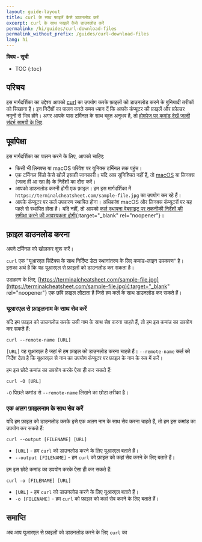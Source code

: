 ```yaml
---
layout: guide-layout
title: curl के साथ फाइलें कैसे डाउनलोड करें
excerpt: curl के साथ फाइलें कैसे डाउनलोड करें
permalink: /hi/guides/curl-download-files
permalink_without_prefix: /guides/curl-download-files
lang: hi
---
```


**विषय - सूची**

* TOC
{:toc}

## परिचय

इस मार्गदर्शिका का उद्देश्य आपको [curl](https://github.com/curl/curl) का उपयोग करके फ़ाइलों को डाउनलोड करने के बुनियादी तरीकों को सिखाना है। इन निर्देशों का पालन करते समय ध्यान दें कि आपके कंप्यूटर की फ़ाइलें और फ़ोल्डर नमूनों से भिन्न होंगे। अगर आपके पास टर्मिनल के साथ बहुत अनुभव है, तो [होमपेज पर कमांड देखें जल्दी संदर्भ सामग्री के लिए](/hi/).

## पूर्वापेक्षा

इस मार्गदर्शिका का पालन करने के लिए, आपको चाहिए:

* किसी भी लिनक्स या macOS परिवेश पर यूनिक्स टर्मिनल तक पहुंच।
* एक टर्मिनल विंडो कैसे खोलें इसकी जानकारी। यदि आप सुनिश्चित नहीं हैं, तो [macOS](open-terminal-macos) या लिनक्स (जल्द ही आ रहा है) के निर्देशों का दौरा करें।
* आपको डाउनलोड करनी होगी एक फ़ाइल। हम इस मार्गदर्शिका में `https://terminalcheatsheet.com/sample-file.jpg` का उपयोग कर रहे हैं।
* आपके कंप्यूटर पर कर्ल उपकरण स्थापित होना। अधिकांश macOS और लिनक्स कंप्यूटरों पर यह पहले से स्थापित होता है। यदि नहीं, तो आपको [कर्ल स्थापना वेबसाइट पर तकनीकी निर्देशों की समीक्षा करने की आवश्यकता होगी](https://curl.haxx.se/docs/install.html){:target="_blank" rel="noopener"}।

## फ़ाइल डाउनलोड करना

अपने टर्मिनल को खोलकर शुरू करें।

`curl` एक "यूआरएल सिंटैक्स के साथ निर्दिष्ट डेटा स्थानांतरण के लिए कमांड-लाइन उपकरण" है। इसका अर्थ है कि यह यूआरएल से फ़ाइलों को डाउनलोड कर सकता है।

उदाहरण के लिए, [https://terminalcheatsheet.com/sample-file.jpg](https://terminalcheatsheet.com/sample-file.jpg){:target="_blank" rel="noopener"} एक छवि फ़ाइल लौटाता है जिसे हम कर्ल के साथ डाउनलोड कर सकते हैं।

### यूआरएल से फ़ाइलनाम के साथ सेव करें

यदि हम फ़ाइल को डाउनलोड करके उसी नाम के साथ सेव करना चाहते हैं, तो हम इस कमांड का उपयोग कर सकते हैं:

```
curl --remote-name [URL]
```
`[URL]` वह यूआरएल है जहां से हम फ़ाइल को डाउनलोड करना चाहते हैं। `--remote-name` कर्ल को निर्देश देता है कि यूआरएल से नाम का उपयोग कंप्यूटर पर फ़ाइल के नाम के रूप में करें।

हम इस छोटे कमांड का उपयोग करके ऐसा ही कर सकते हैं:

```
curl -O [URL]
```

`-O` पिछले कमांड से `--remote-name` लिखने का छोटा तरीका है।

### एक अलग फ़ाइलनाम के साथ सेव करें

यदि हम फ़ाइल को डाउनलोड करके इसे एक अलग नाम के साथ सेव करना चाहते हैं, तो हम इस कमांड का उपयोग कर सकते हैं:

```
curl --output [FILENAME] [URL]
```

* `[URL]` - हम `curl` को डाउनलोड करने के लिए यूआरएल बताते हैं।
* `--output [FILENAME]` - हम `curl` को फ़ाइल को कहां सेव करने के लिए बताते हैं।

हम इस छोटे कमांड का उपयोग करके ऐसा ही कर सकते हैं:

```
curl -o [FILENAME] [URL]
```

* `[URL]` - हम `curl` को डाउनलोड करने के लिए यूआरएल बताते हैं।
* `-o [FILENAME]` - हम `curl` को फ़ाइल को कहां सेव करने के लिए बताते हैं।

## समाप्ति

अब आप यूआरएल से फ़ाइलों को डाउनलोड करने के लिए `curl` का
